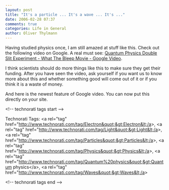 ```yaml
---
layout: post
title: "It's a particle ... It's a wave ... It's ..."
date: 2006-02-28 07:37
comments: true
categories: Life in General
author: Oliver Thylmann
---
```








Having studied physics once, I am still amazed at stuff like this. Check out the following video on Google. A real must see: [Quantum Physics Double Slit Experiment - What The Bleep Movie - Google Video](http://video.google.com/videoplay?docid=-4237751840526284618&amp;q=quantum).

I think scientists should do more things like this to make sure they get their funding. After you have seen the video, ask yourself if you want us to know more about this and whether something good will come out of it or if you think it is a waste of money.

And here is the newest feature of Google video. You can now put this directly on your site.

&lt;!-- technorati tags start --&gt;

Technorati Tags: &lt;a rel=&quot;tag&quot; href=&quot;http://www.technorati.com/tag/Electron&quot;&gt;Electron&lt;/a&gt;, &lt;a rel=&quot;tag&quot; href=&quot;http://www.technorati.com/tag/Light&quot;&gt;Light&lt;/a&gt;, &lt;a rel=&quot;tag&quot; href=&quot;http://www.technorati.com/tag/Particles&quot;&gt;Particles&lt;/a&gt;, &lt;a rel=&quot;tag&quot; href=&quot;http://www.technorati.com/tag/Physics&quot;&gt;Physics&lt;/a&gt;, &lt;a rel=&quot;tag&quot; href=&quot;http://www.technorati.com/tag/Quantum%20physics&quot;&gt;Quantum physics&lt;/a&gt;, &lt;a rel=&quot;tag&quot; href=&quot;http://www.technorati.com/tag/Waves&quot;&gt;Waves&lt;/a&gt;

&lt;!-- technorati tags end --&gt;


